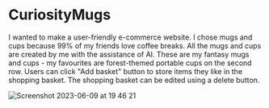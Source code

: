 # CuriosityMugs

I wanted to make a user-friendly e-commerce website. I chose mugs and cups because 99% of my friends love coffee breaks. All the mugs and cups are created by me with the assistance of AI. These are my fantasy mugs and cups - my favourites are forest-themed portable cups on the second row. 
Users can click "Add basket" button to store items they like in the shopping basket. The shopping basket can be edited using a delete button.

![Screenshot 2023-06-09 at 19 46 21](https://github.com/taksgarby/curiositymugs/assets/91882718/9c496e0a-11f7-4e36-86e2-7e2315a92bf4)
